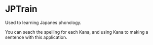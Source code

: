 # JPTrain #

Used to learning Japanes phonology.

You can seach the spelling for each Kana, and using Kana to making a sentence with this application.
